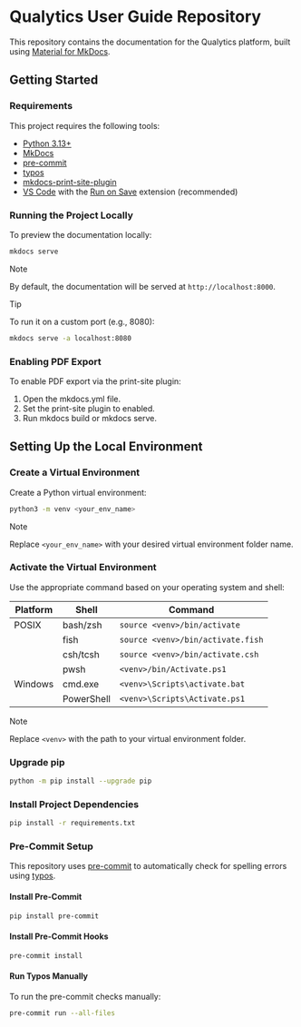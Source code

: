 # Qualytics User Guide Repository

This repository contains the documentation for the Qualytics platform, built using [Material for MkDocs](https://squidfunk.github.io/mkdocs-material/).

## Getting Started

### Requirements

This project requires the following tools:

- [Python 3.13+](https://www.python.org/)
- [MkDocs](https://www.mkdocs.org/)
- [pre-commit](https://pre-commit.com/)
- [typos](https://github.com/crate-ci/typos)
- [mkdocs-print-site-plugin](https://github.com/timvink/mkdocs-print-site-plugin)
- [VS Code](https://code.visualstudio.com/) with the [Run on Save](https://marketplace.visualstudio.com/items?itemName=emeraldwalk.RunOnSave) extension (recommended)

### Running the Project Locally

To preview the documentation locally:

```bash
mkdocs serve
```

> [!NOTE]
> By default, the documentation will be served at `http://localhost:8000`.

> [!TIP]
> To run it on a custom port (e.g., 8080):
>
> ```bash
> mkdocs serve -a localhost:8080
> ```

### Enabling PDF Export

To enable PDF export via the print-site plugin:

1. Open the mkdocs.yml file.
2. Set the print-site plugin to enabled.
3. Run mkdocs build or mkdocs serve.

## Setting Up the Local Environment

### Create a Virtual Environment

Create a Python virtual environment:

```bash
python3 -m venv <your_env_name>
```

> [!NOTE]
> Replace `<your_env_name>` with your desired virtual environment folder name.

### Activate the Virtual Environment

Use the appropriate command based on your operating system and shell:

| Platform | Shell      | Command                           |
| -------- | ---------- | --------------------------------- |
| POSIX    | bash/zsh   | `source <venv>/bin/activate`      |
|          | fish       | `source <venv>/bin/activate.fish` |
|          | csh/tcsh   | `source <venv>/bin/activate.csh`  |
|          | pwsh       | `<venv>/bin/Activate.ps1`         |
| Windows  | cmd.exe    | `<venv>\Scripts\activate.bat`     |
|          | PowerShell | `<venv>\Scripts\Activate.ps1`     |

> [!NOTE]
> Replace `<venv>` with the path to your virtual environment folder.

### Upgrade pip

```bash
python -m pip install --upgrade pip
```

### Install Project Dependencies

```bash
pip install -r requirements.txt
```

### Pre-Commit Setup

This repository uses [pre-commit](https://pre-commit.com/) to automatically check for spelling errors using [typos](https://github.com/crate-ci/typos).

#### Install Pre-Commit

```bash
pip install pre-commit
```

#### Install Pre-Commit Hooks

```bash
pre-commit install
```

#### Run Typos Manually

To run the pre-commit checks manually:

```bash
pre-commit run --all-files
```
